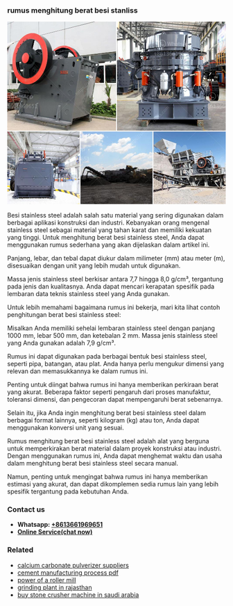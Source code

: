 <h3>rumus menghitung berat besi stanliss</h3><img src='1706773604.jpg' alt=''><p>Besi stainless steel adalah salah satu material yang sering digunakan dalam berbagai aplikasi konstruksi dan industri. Kebanyakan orang mengenal stainless steel sebagai material yang tahan karat dan memiliki kekuatan yang tinggi. Untuk menghitung berat besi stainless steel, Anda dapat menggunakan rumus sederhana yang akan dijelaskan dalam artikel ini.</p><p>Panjang, lebar, dan tebal dapat diukur dalam milimeter (mm) atau meter (m), disesuaikan dengan unit yang lebih mudah untuk digunakan.</p><p>Massa jenis stainless steel berkisar antara 7,7 hingga 8,0 g/cm³, tergantung pada jenis dan kualitasnya. Anda dapat mencari kerapatan spesifik pada lembaran data teknis stainless steel yang Anda gunakan.</p><p>Untuk lebih memahami bagaimana rumus ini bekerja, mari kita lihat contoh penghitungan berat besi stainless steel:</p><p>Misalkan Anda memiliki sehelai lembaran stainless steel dengan panjang 1000 mm, lebar 500 mm, dan ketebalan 2 mm. Massa jenis stainless steel yang Anda gunakan adalah 7,9 g/cm³.</p><p>Rumus ini dapat digunakan pada berbagai bentuk besi stainless steel, seperti pipa, batangan, atau plat. Anda hanya perlu mengukur dimensi yang relevan dan memasukkannya ke dalam rumus ini.</p><p>Penting untuk diingat bahwa rumus ini hanya memberikan perkiraan berat yang akurat. Beberapa faktor seperti pengaruh dari proses manufaktur, toleransi dimensi, dan pengecoran dapat mempengaruhi berat sebenarnya.</p><p>Selain itu, jika Anda ingin menghitung berat besi stainless steel dalam berbagai format lainnya, seperti kilogram (kg) atau ton, Anda dapat menggunakan konversi unit yang sesuai.</p><p>Rumus menghitung berat besi stainless steel adalah alat yang berguna untuk memperkirakan berat material dalam proyek konstruksi atau industri. Dengan menggunakan rumus ini, Anda dapat menghemat waktu dan usaha dalam menghitung berat besi stainless steel secara manual.</p><p>Namun, penting untuk mengingat bahwa rumus ini hanya memberikan estimasi yang akurat, dan dapat dikomplemen sedia rumus lain yang lebih spesifik tergantung pada kebutuhan Anda.</p><h3>Contact us</h3><ul><li><strong>Whatsapp:&nbsp;<a href="https://wa.me/8613661969651">+8613661969651</a></strong></li><li><a href="https://swt.shibang-china.com/?git&amp;zhl&amp;rumus menghitung berat besi stanliss"><strong>Online Service(chat now)</strong></a></li></ul><h3>Related</h3><ul><li><a href='calcium carbonate pulverizer suppliers.md'>calcium carbonate pulverizer suppliers</a></li><li><a href='cement manufacturing process pdf.md'>cement manufacturing process pdf</a></li><li><a href='power of a roller mill.md'>power of a roller mill</a></li><li><a href='grinding plant in rajasthan.md'>grinding plant in rajasthan</a></li><li><a href='buy stone crusher machine in saudi arabia.md'>buy stone crusher machine in saudi arabia</a></li></ul>